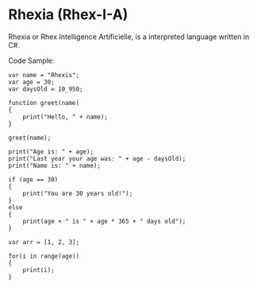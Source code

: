 # Rhexia (Rhex-I-A)

Rhexia or Rhex Intelligence Artificielle, is a interpreted language written in C#.

Code Sample:
```
var name = "Rhexis";
var age = 30;
var daysOld = 10_950;

function greet(name)
{
    print("Hello, " + name);
}

greet(name);

print("Age is: " + age);
print("Last year your age was: " + age - daysOld);
print("Name is: " + name);

if (age == 30)
{
    print("You are 30 years old!");
}
else
{
    print(age + " is " + age * 365 + " days old");
}

var arr = [1, 2, 3];
            
for(i in range(age))
{
    print(i);
}
```
